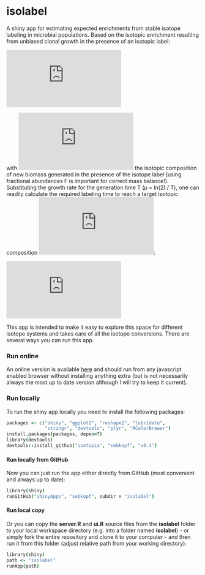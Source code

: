 # isolabel

A shiny app for estimating expected enrichments from stable isotope labeling in microbial populations. Based on the isotopic enrichment resulting from unbiased clonal growth in the presence of an isotopic label:

<!---
URL encode using: http://www.url-encode-decode.com/urlencode
F{\left(t\right)}=F_{N}\left(1-e^{-{\mu}\cdot{t}}\right)+F_{t_0}\cdot{e^{-{\mu}\cdot{t}}}
\left(\mu{}=Ln(2)/T\right)
t_{label}=\frac{T}{ln(2)}\cdot{ln\left(\frac{F_N-F_{t_0}}{F_N-F_f}\right)}
-->

![equation](http://latex.codecogs.com/gif.latex?F%7B%5Cleft%28t%5Cright%29%7D%3DF_%7BN%7D%5Cleft%281-e%5E%7B-%7B%5Cmu%7D%5Ccdot%7Bt%7D%7D%5Cright%29%2BF_%7Bt_0%7D%5Ccdot%7Be%5E%7B-%7B%5Cmu%7D%5Ccdot%7Bt%7D%7D%7D)

with ![equation](http://latex.codecogs.com/gif.latex?F_%7BN%7D) the isotopic composition of new biomass generated in the presence of the isotope label (using fractional abundances F is important for correct mass balance!). Substituting the growth rate for the generation time T (µ = ln(2) / T), one can readily calculate the required labeling time to reach a target isotopic composition ![equation](http://latex.codecogs.com/gif.latex?F_%7Bf%7D):

![equation](http://latex.codecogs.com/gif.latex?t_%7Blabel%7D%3D%5Cfrac%7BT%7D%7Bln%282%29%7D%5Ccdot%7Bln%5Cleft%28%5Cfrac%7BF_N-F_%7Bt_0%7D%7D%7BF_N-F_f%7D%5Cright%29%7D)

This app is intended to make it easy to explore this space for different isotope systems and takes care of all the isotope conversions. There are several ways you can run this app.

### Run online
An online version is available [here](https://sebkopf.shinyapps.io/isolabel/) and should run from any javascript enabled browser without installing anything extra (but is not necessarily always the most up to date version although I will try to keep it current).


### Run locally
To run the shiny app locally you need to install the following packages:
```coffee
packages <- c("shiny", "ggplot2", "reshape2", "lubridate", 
              "stringr", "devtools", "plyr", "RColorBrewer")
install.packages(packages, depen=T)
library(devtools)
devtools::install_github("isotopia", "sebkopf", "v0.4")
```

#### Run locally from GitHub
Now you can just run the app either directly from GitHub (most convenient and always up to date):
```coffee
library(shiny)
runGitHub("shinyApps", "sebkopf", subdir = "isolabel")
```

#### Run local copy
Or you can copy the **server.R** and **ui.R** source files from the **isolabel** folder to your local workspace directory (e.g. into a folder named **isolabel**)  - or simply fork the entire repository and clone it to your computer - and then run it from this folder (adjust relative path from your working directory):
```coffee
library(shiny)
path <- "isolabel"
runApp(path)
```
